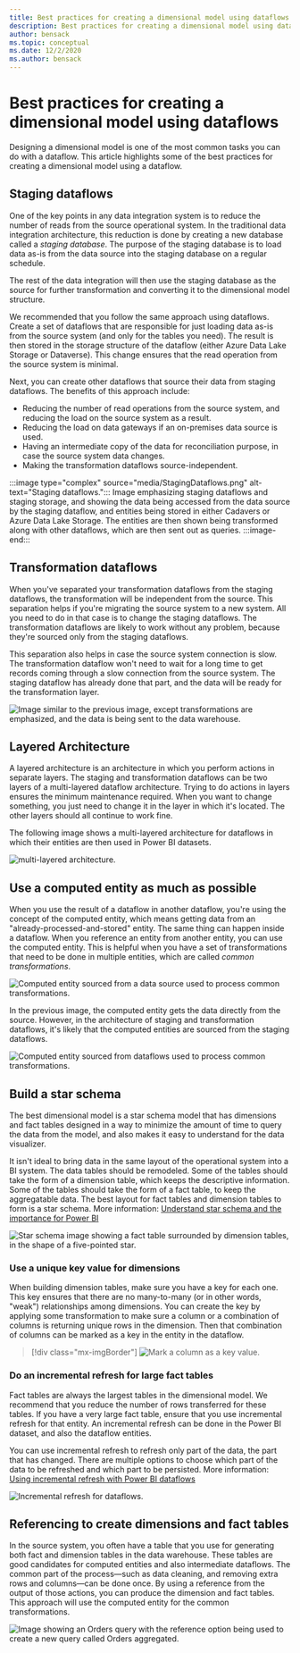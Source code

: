 ```yaml
---
title: Best practices for creating a dimensional model using dataflows
description: Best practices for creating a dimensional model using dataflows
author: bensack
ms.topic: conceptual
ms.date: 12/2/2020
ms.author: bensack
---
```


# Best practices for creating a dimensional model using dataflows



Designing a dimensional model is one of the most common tasks you can do with a dataflow. This article highlights some of the best practices for creating a dimensional model using a dataflow.

## Staging dataflows

One of the key points in any data integration system is to reduce the number of reads from the source operational system. In the traditional data integration architecture, this reduction is done by creating a new database called a *staging database*. The purpose of the staging database is to load data as-is from the data source into the staging database on a regular schedule.

The rest of the data integration will then use the staging database as the source for further transformation and converting it to the dimensional model structure.

We recommended that you follow the same approach using dataflows. Create a set of dataflows that are responsible for just loading data as-is from the source system (and only for the tables you need). The result is then stored in the storage structure of the dataflow (either Azure Data Lake Storage or Dataverse). This change ensures that the read operation from the source system is minimal.

Next, you can create other dataflows that source their data from staging dataflows. The benefits of this approach include:

- Reducing the number of read operations from the source system, and reducing the load on the source system as a result.
- Reducing the load on data gateways if an on-premises data source is used.
- Having an intermediate copy of the data for reconciliation purpose, in case the source system data changes.
- Making the transformation dataflows source-independent.

:::image type="complex" source="media/StagingDataflows.png" alt-text="Staging dataflows.":::
   Image emphasizing staging dataflows and staging storage, and showing the data being accessed from the data source by the staging dataflow, and entities being stored in either Cadavers or Azure Data Lake Storage. The entities are then shown being transformed along with other dataflows, which are then sent out as queries.
:::image-end:::

## Transformation dataflows

When you've separated your transformation dataflows from the staging dataflows, the transformation will be independent from the source. This separation helps if you're migrating the source system to a new system. All you need to do in that case is to change the staging dataflows. The transformation dataflows are likely to work without any problem, because they're sourced only from the staging dataflows.

This separation also helps in case the source system connection is slow. The transformation dataflow won't need to wait for a long time to get records coming through a slow connection from the source system. The staging dataflow has already done that part, and the data will be ready for the transformation layer.

![Image similar to the previous image, except transformations are emphasized, and the data is being sent to the data warehouse.](media/TransformationDataflows.png)

## Layered Architecture

A layered architecture is an architecture in which you perform actions in separate layers. The staging and transformation dataflows can be two layers of a multi-layered dataflow architecture. Trying to do actions in layers ensures the minimum maintenance required. When you want to change something, you just need to change it in the layer in which it's located. The other layers should all continue to work fine.

The following image shows a multi-layered architecture for dataflows in which their entities are then used in Power BI datasets.

![multi-layered architecture.](media/MultiLayeredDF.png)

## Use a computed entity as much as possible

When you use the result of a dataflow in another dataflow, you're using the concept of the computed entity, which means getting data from an "already-processed-and-stored" entity. The same thing can happen inside a dataflow. When you reference an entity from another entity, you can use the computed entity. This is helpful when you have a set of transformations that need to be done in multiple entities, which are called *common transformations*.

![Computed entity sourced from a data source used to process common transformations.](media/ComputedEntityInBetween.png)

In the previous image, the computed entity gets the data directly from the source. However, in the architecture of staging and transformation dataflows, it's likely that the computed entities are sourced from the staging dataflows.

![Computed entity sourced from dataflows used to process common transformations.](media/ComputedEntityFromDataflows.png)

## Build a star schema

The best dimensional model is a star schema model that has dimensions and fact tables designed in a way to minimize the amount of time to query the data from the model, and also makes it easy to understand for the data visualizer.

It isn't ideal to bring data in the same layout of the operational system into a BI system. The data tables should be remodeled. Some of the tables should take the form of a dimension table, which keeps the descriptive information. Some of the tables should take the form of a fact table, to keep the aggregatable data. The best layout for fact tables and dimension tables to form is a star schema. More information: [Understand star schema and the importance for Power BI](/power-bi/guidance/star-schema)

![Star schema image showing a fact table surrounded by dimension tables, in the shape of a five-pointed star.](/power-bi/guidance/media/star-schema/star-schema-example1.png)

### Use a unique key value for dimensions

When building dimension tables, make sure you have a key for each one. This key ensures that there are no many-to-many (or in other words, "weak") relationships among dimensions. You can create the key by applying some transformation to make sure a column or a combination of columns is returning unique rows in the dimension. Then that combination of columns can be marked as a key in the entity in the dataflow.

> [!div class="mx-imgBorder"]
> ![Mark a column as a key value.](media/MarkAsKey.png)

### Do an incremental refresh for large fact tables

Fact tables are always the largest tables in the dimensional model. We recommend that you reduce the number of rows transferred for these tables. If you have a very large fact table, ensure that you use incremental refresh for that entity. An incremental refresh can be done in the Power BI dataset, and also the dataflow entities. 

You can use incremental refresh to refresh only part of the data, the part that has changed. There are multiple options to choose which part of the data to be refreshed and which part to be persisted. More information: [Using incremental refresh with Power BI dataflows](/power-bi/transform-model/service-dataflows-incremental-refresh)

![Incremental refresh for dataflows.](/power-bi/transform-model/media/service-dataflows-incremental-refresh/dataflows-incremental-refresh_03.png)

## Referencing to create dimensions and fact tables

In the source system, you often have a table that you use for generating both fact and dimension tables in the data warehouse. These tables are good candidates for computed entities and also intermediate dataflows. The common part of the process&mdash;such as data cleaning, and removing extra rows and columns&mdash;can be done once. By using a reference from the output of those actions, you can produce the dimension and fact tables. This approach will use the computed entity for the common transformations.

![Image showing an Orders query with the reference option being used to create a new query called Orders aggregated.](media/OrdersEntityReferenced.png)
